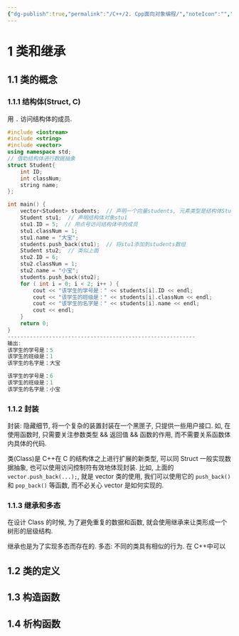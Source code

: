 ```yaml
---
{"dg-publish":true,"permalink":"/C++/2. Cpp面向对象编程/","noteIcon":"","created":"2025-08-24T23:01:59.987+08:00","updated":"2025-08-26T23:42:57.943+08:00"}
---
```


# 1 类和继承  
## 1.1 类的概念  
### 1.1.1 结构体(Struct, C)  
用 `.` 访问结构体的成员.
```C++
#include <iostream>
#include <string>
#include <vector>
using namespace std;
// 借助结构体进行数据抽象
struct Student{
    int ID;
    int classNum;
    string name;
};

int main() {
    vector<Student> students;  // 声明一个向量students, 元素类型是结构体Student
    Student stu1;  // 声明结构体对象stu1
    stu1.ID = 5;  // 用点号访问结构体中的成员
    stu1.classNum = 1;
    stu1.name = "大宝";
    students.push_back(stu1);  // 将stu1添加到students数组
    Student stu2;  // 类似上面
    stu2.ID = 6;
    stu2.classNum = 1;
    stu2.name = "小宝";
    students.push_back(stu2);
    for ( int i = 0; i < 2; i++ ) {
        cout << "该学生的学号是：" << students[i].ID << endl;
        cout << "该学生的班级是：" << students[i].classNum << endl;
        cout << "该学生的名字是：" << students[i].name << endl;
        cout << endl;
    }
    return 0;
}
-----------------------------------------------------------
输出:
该学生的学号是：5
该学生的班级是：1
该学生的名字是：大宝

该学生的学号是：6
该学生的班级是：1
该学生的名字是：小宝
```  
### 1.1.2 封装  
封装: 隐藏细节, 将一个复杂的装置封装在一个黑匣子, 只提供一些用户接口. 如, 在使用函数时, 只需要关注参数类型 && 返回值 && 函数的作用, 而不需要关系函数体内具体的代码.  

类(Class)是 C++在 C 的结构体之上进行扩展的新类型, 可以同 Struct 一般实现数据抽象, 也可以使用访问控制符有效地体现封装. 比如, 上面的 `vector.push_back(...);`, 就是 vector 类的使用, 我们可以使用它的 `push_back()` 和 `pop_back()` 等函数, 而不必关心 vector 是如何实现的.  
### 1.1.3 继承和多态  
在设计 Class 的时候, 为了避免重复的数据和函数, 就会使用继承来让类形成一个树形的层级结构.  

继承也是为了实现多态而存在的. 多态: 不同的类具有相似的行为. 在 C++中可以
## 1.2 类的定义  
## 1.3 构造函数  
## 1.4 析构函数

